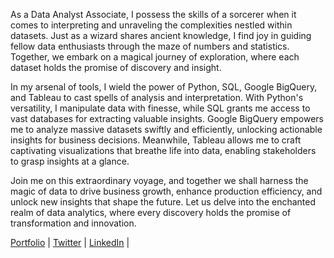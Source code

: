 As a Data Analyst Associate, I possess the skills of a sorcerer when it comes to interpreting and unraveling the complexities nestled within datasets. Just as a wizard shares ancient knowledge, I find joy in guiding fellow data enthusiasts through the maze of numbers and statistics. Together, we embark on a magical journey of exploration, where each dataset holds the promise of discovery and insight.

In my arsenal of tools, I wield the power of Python, SQL, Google BigQuery, and Tableau to cast spells of analysis and interpretation. With Python's versatility, I manipulate data with finesse, while SQL grants me access to vast databases for extracting valuable insights. Google BigQuery empowers me to analyze massive datasets swiftly and efficiently, unlocking actionable insights for business decisions. Meanwhile, Tableau allows me to craft captivating visualizations that breathe life into data, enabling stakeholders to grasp insights at a glance.

Join me on this extraordinary voyage, and together we shall harness the magic of data to drive business growth, enhance production efficiency, and unlock new insights that shape the future. Let us delve into the enchanted realm of data analytics, where every discovery holds the promise of transformation and innovation.

[Portfolio](https://adityadj.my.canva.site/portofolio) | [Twitter](https://twitter.com/adityadj98) | [LinkedIn](https://www.linkedin.com/in/adityadj/) | 
